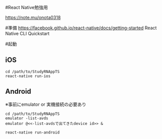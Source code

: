 #React Native勉強用

https://note.mu/onota0318

#準備
https://facebook.github.io/react-native/docs/getting-started
React Native CLI Quickstart

#起動
## iOS

```
cd /path/to/StudyRNAppTS
react-native run-ios
```

## Android
※事前にemulator or 実機接続の必要あり

```
cd /path/to/StudyRNAppTS
emulator -list-avds
emulator @<<-list-avdsで出てきたdevice id>> &

react-native run-android
```